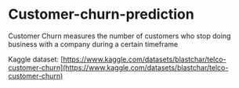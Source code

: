 # Customer-churn-prediction
Customer Churn measures the number of customers who stop doing business with a company during a certain timeframe

Kaggle dataset: [https://www.kaggle.com/datasets/blastchar/telco-customer-churn](https://www.kaggle.com/datasets/blastchar/telco-customer-churn)
